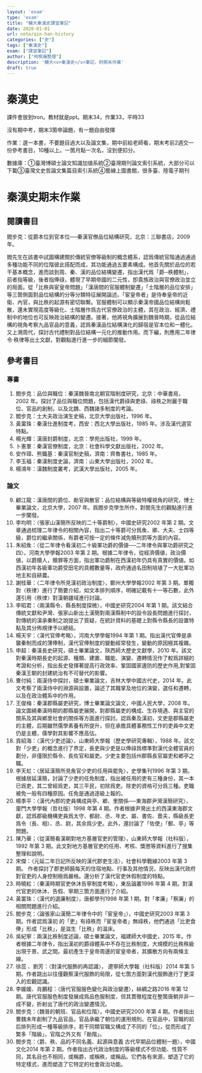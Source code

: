 ```yaml
---
layout: 'exam'
type: 'exam'
title: "輔大秦漢史課堂筆記"
date: 2020-01-01
url: note/qin-han-history
categories: ["史"]
tags: ["秦漢史"]
exam: ["課堂筆記"]
author: ["柯棋瀚整理"]
description: '輔大<v>秦漢史</v>筆記，附期末作業'
draft: true
---
```


# 秦漢史

課件會放到tron。教材就是ppt。期末34，作業33，平時33

沒有期中考，期末3箇申論題，有一題自由發揮

作業：選一本書，不要題目過大以及論文集，期中前給老師看，期末考前2週交一份參考書目，10種以上。一箇月點一次名，沒到便扣分。

數據庫：①臺灣博碩士論文知識加値系統②臺灣期刊論文索引系統，大部分可以下載③臺灣文史哲論文集篇目索引系統④藝線上圖書館，很多臺、陸電子期刊

# 秦漢史期末作業

## 閱讀書目

閻步克：<v>從爵本位到官本位──秦漢官僚品位結構研究</v>，北京：三聯書店，2009年。

閻先生在該書中試圖構建關於傳統官僚等級制的概念體系，認爲傳統官階通過通過多種功能不同的位階彼此搭配而成，其功能通過五要素構成。他首先關於品位的若干基本概念，進而談到周、秦、漢的品位結構變遷，指出漢代爲「爵─秩體制」，前者指等級，後者指俸祿，體現了早期帝國的二元性，卽貴族政治與官僚政治並立的局面。從「比秩與宦皇帝問題」「漢唐間的官服體制變遷」「士階層的品位安排」等三箇側面對品位結構的分等分類特征展開論述。「宦皇帝者」是侍奉皇帝的近衛、內官，與比秩的起源有密切聯繫。官服體制可以顯示秦漢帝國品位結構尙鬆散，還未實現高度等級化、士階層作爲古代官僚政治的主體，其在政治、經濟、禮制中的地位也可反映政治結構的變遷。接著，他將視角擴展到魏晉時期，從品位結構的視角考察九品官品的意義，認爲秦漢品位結構演化的歸宿是官本位和一體化。又上溯周代，探討古代禮制對品位結構一元化的推動作用。而下編，則應用<v>二年律令‧秩律</v>等出土文獻，對觀點進行進一步的細節闡發。

## 參考書目

### 專書

1. 閻步克：<v>品位與職位：秦漢魏晉南北朝官階制度研究</v>，北京：中華書局，2002 年。探討了品位與職位問題，包括漢代爵祿與吏祿、祿秩之附麗于職位、官品的創制，以及北魏、西魏諸多制度的考論。
2. 閻步克：<v>士大夫政治演生史稿</v>，北京大學出版社，1996 年。
3. 黃畱珠：<v>秦漢仕進制度考</v>，西安：西北大學出版社，1985 年。涉及漢代選官特點。
4. 楊光輝：<v>漢唐封爵制度</v>，北京：學苑出版社，1999 年。
5. 卜憲羣：<v>秦漢官僚制度</v>，北京：社會科學文獻出版社，2002 年。
6. 安作璋、熊鐵基：<v>秦漢官制史稿</v>，濟南：齊魯書社，1985 年。
7. 李玉福：<v>秦漢制度史論</v>，濟南：山東大學出版社，2002 年。
8. 楊鴻年：<v>漢魏制度叢考</v>，武漢大學出版社，2005 年。

### 論文

9. 顧江龍：<v>漢唐間的爵位、勛官與散官：品位結構與等級特權視角的研究</v>，博士畢業論文，北京大學，2007 年。爲閻步克學生所作，對閻先生的觀點進行進一步闡發。
10. 李均明：〈張家山漢簡所反映的二十等爵制〉，<v>中國史研究</v>2002 年第 2 期。文章通過梳理<v>二年律令</v>的相關內容，指出二十等爵可分爲矦、卿、大夫、士四等級，爵位的繼承關係，有爵者可按一定的條件減免贖刑罰等方面的內容。
11. 朱紹矦：〈從<v>二年律令</v>看漢初二十級軍功爵的價値──<v>二年律令</v>與軍功爵研究之四〉，<v>河南大學學報</v>2003 年第 2 期。根據<v>二年律令</v>，從經濟價値，政治價値，以爵贖人，贖罪等方面，指出軍功爵制在西漢初年仍具有真實的價値。如西漢初年各級軍功爵受田宅的具體數量等，政府通過名田制培埴了一大批軍功地主和自耕農。
12. 謝桂華：〈二年律令所見漢初政治制度〉，<v>鄭州大學學報</v>2002 年第 3 期。單獨對〈秩律〉進行了簡要介紹，如文本排列順序，明確記載有十一等石數，此外還引用〈秩律〉對漢朝疆域進行討論。
13. 李昭君：〈兩漢縣令、縣長制度探微〉，<v>中國史研究</v>2004 年第 1 期。該文結合傳統文獻和尹灣、張家山新出土漢簡對兩漢縣制中的設令設長問題進行探討，對傳統的漢承秦制之說提出了質疑，在統計資料的基礎上對縣令縣長的設置特點及其分佈規律予以總結。
14. 楊天宇：〈漢代官俸考略〉，<v>河南大學學報</v>1994 年第 1 期。指出漢代官俸是承襲秦制而成的薄俸制，漢代官俸制度的變動經常發生，變動的原因極其複雜。
15. 申超：<v>秦漢長史研究</v>，碩士畢業論文，陝西師大歷史文獻學，2010 年。該文對秦漢時期長史的起源、種類、建置、職能、演變、遷轉情況作了較爲詳細的考證和分析，指出長史發揮著提高行政效率、鞏固國家邊防的歷史作用,對鞏固秦漢王朝的封建統治有不可替代的影響。
16. 曹付純：<v>兩漢侍中探討</v>，碩士畢業論文，吉林大學中國古代史，2014 年。此文考察了兩漢侍中的淵源與設置，論述了其職掌及地位的演變，選任和遷轉，以及在政治體系中的作用。
17. 王俊梅：<v>秦漢郡縣屬吏研究</v>，博士畢業論文論文，中國人民大學，2008 年。論文圍繞秦漢時期的郡縣屬吏展開，對郡縣屬吏的構成、生存境遇、與主官的關系及其與鄕里社會的關係等方面進行探討。認爲秦及漢初，文吏是郡縣屬吏的主體，后期雖然儒學素養有所提升，但在承擔具體事務性工作的吏員中文吏仍是主體，儒學對其影響不應高估。
18. 貢紹海：〈漢代少吏述論〉，<v>山東師大學報</v>（歷史學研究專輯），1988 年。該文對「少吏」的概念進行了界定，長吏與少吏是以俸祿爲標準對漢代全體官員的劃分，非僅限於縣令、長佐官和屬吏。少吏主要包括州郡縣長官屬吏和鄕亭之職。
19. 李天虹：〈居延漢簡所見矦官少吏的任用與罷免〉，<v>史學集刊</v>1996 年第 3 期。根據居延漢簡，討論了少吏的任免制度，指出被任用的吏有三種身份，其一本已爲吏，其二曾經爲吏，其三平民，初除爲吏。除吏的資格可分爲三種。吏職被免一般有四種原因。任免是通過逐級上報的。
20. 楊季平：〈漢代內郡的吏員構成與亭、鄕、里關係──東海郡尹灣漢簡研究〉，<v>廈門大學學報</v>（哲社版）1998 年第 4 期。作者根據尹灣出土的西漢東海郡文獻，認爲郡級機構吏員爲太守、都尉、丞、年史、屬、書佐、嗇夫，縣級長吏爲令（長、相）、丞、尉，其余爲少吏。此外，還討論了「佐使」「郵、亭」等問題。
21. 陳乃華；〈從漢簡看漢朝對地方基層官吏的管理〉，<v>山東師大學報</v>（社科版），1992 年第 3 期。此文對地方基層官吏的任用、考核、獎懲等資料進行了搜集整理和說明。
22. 宋傑：〈<v>元延二年日記</v>所反映的漢代郡吏生活〉，<v>社會科學戰線</v>2003 年第 3 期。 作者探討了郡吏師饒每天的住宿地點、行事及其他情況，反映出漢代政府對官吏的人身控制極爲嚴格。還分析了漢代官吏休假制度的特點。
23. 時曉紅：〈秦漢時期官吏休沐告寧制度考略〉，<v>東岳論叢</v>1996 年第 4 期。對漢代官吏的休沐、告假、寧期三箇方面進行了介紹。
24. 黃畱珠：〈漢代的選廉制度〉，<v>唐都學刊</v>1998 年第 1 期。對「孝廉」「察廉」的相關問題進行介紹。
25. 閻步克：〈論張家山漢簡<v>二年律令</v>中的「宦皇帝」〉，<v>中國史研究</v>2003 年第 3 期。作者認爲漢初 的「吏」有祿秩而「宦皇帝者」無祿秩，他們通過「比吏食俸」形成「比秩」，是滋生「比秩」的溫床。
26. 吳紀寧：<v>兩漢比秩制度述論</v>，碩士畢業論文，福建師大中國史，2015 年。作者根據<v>二年律令</v>，指出漢初的爵祿體系中不存在比秩制度，大規模的比秩秩級出現于景、武之間。最初產生于皇帝周邊的宦皇帝者，其擴散方向有兩條主線。
27. 徐蕊 、劉芳：〈對漢代服飾的再認識〉，<v> 遼寧師大學報</v>（社科版）2014 年第 5 期。作者跳出以往僅觀察漢代服飾的局限，從七箇方面對漢代服飾進行了更深入的宏觀認識。
28. 李媛媛、肖鵬程：〈唐代官服服色變化與政治變遷〉，<v>絲綢之路</v>2016 年第 12 期。唐代官服服色制度發展成爲品色服制度，但其貫徹程度在整箇唐朝并非一成不變，折射出了唐代的政治變遷情況。
29. 閻步克：〈魏晉的朝班、官品和位階〉，<v>中國史研究</v>2000 年第 4 期。作者指出曹魏末年創制了九品官品，官品承繼了朝位的運用規則。在官品中，官職的前后排列形成一種等級排序，若干同類官職又構成了不同的「位」，從而形成了繁多「階級」，官階之外又有「勛階」。
30. 閻步克：〈爵、秩、品的不同名義、起源與意義 古代早期品位體制一題〉，<v>中國文化</v>2014 年第 2 期。作者指出古代政治制度的等級樣式不但功能、性質不同，其名目也不相同，或稱爵，或稱秩，或稱品。它們各有來源，塑造了它的特定樣式，進而塑造了它特定的社會政治功能。
